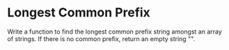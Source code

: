 # Longest Common Prefix

Write a function to find the longest common prefix string amongst an array of strings. If there is no common prefix, return an empty string "".
